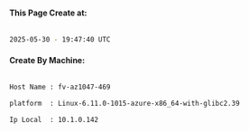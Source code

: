 
   
#### This Page Create at:

```bash

2025-05-30 - 19:47:40 UTC

```

#### Create By Machine:

```bash

Host Name : fv-az1047-469

platform  : Linux-6.11.0-1015-azure-x86_64-with-glibc2.39

Ip Local  : 10.1.0.142

```

